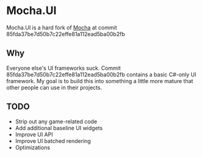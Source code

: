 # Mocha.UI

Mocha.UI is a hard fork of [Mocha](https://github.com/mocha-engine/mocha/) at commit 85fda37be7d50b7c22effe81a112ead5ba00b2fb

## Why

Everyone else's UI frameworks suck.
Commit 85fda37be7d50b7c22effe81a112ead5ba00b2fb contains a basic C#-only UI framework.
My goal is to build this into something a little more mature that other people can use in their projects.

## TODO

- Strip out any game-related code
- Add additional baseline UI widgets
- Improve UI API
- Improve UI batched rendering
- Optimizations
